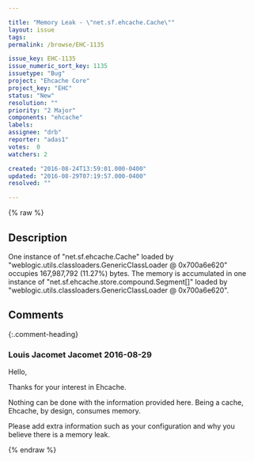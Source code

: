 ```yaml
---

title: "Memory Leak - \"net.sf.ehcache.Cache\""
layout: issue
tags: 
permalink: /browse/EHC-1135

issue_key: EHC-1135
issue_numeric_sort_key: 1135
issuetype: "Bug"
project: "Ehcache Core"
project_key: "EHC"
status: "New"
resolution: ""
priority: "2 Major"
components: "ehcache"
labels: 
assignee: "drb"
reporter: "adas1"
votes:  0
watchers: 2

created: "2016-08-24T13:59:01.000-0400"
updated: "2016-08-29T07:19:57.000-0400"
resolved: ""

---
```




{% raw %}



## Description

<div markdown="1" class="description">

One instance of "net.sf.ehcache.Cache" loaded by "weblogic.utils.classloaders.GenericClassLoader @ 0x700a6e620" occupies 167,987,792 (11.27%) bytes. The memory is accumulated in one instance of "net.sf.ehcache.store.compound.Segment[]" loaded by "weblogic.utils.classloaders.GenericClassLoader @ 0x700a6e620".


</div>

## Comments


{:.comment-heading}
### **Louis Jacomet Jacomet** <span class="date">2016-08-29</span>

<div markdown="1" class="comment">

Hello,

Thanks for your interest in Ehcache.

Nothing can be done with the information provided here. Being a cache, Ehcache, by design, consumes memory.

Please add extra information such as your configuration and why you believe there is a memory leak.

</div>



{% endraw %}
